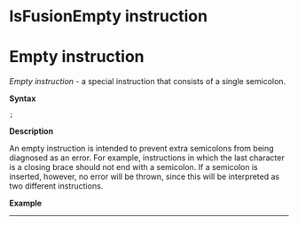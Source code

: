 # lsFusionEmpty instruction

# Empty instruction

*Empty instruction* - a special instruction that consists of a single semicolon.

**Syntax**

    ;

**Description**

An empty instruction is intended to prevent extra semicolons from being diagnosed as an error. For example, instructions in which the last character is a closing brace should not end with a semicolon. If a semicolon is inserted, however, no error will be thrown, since this will be interpreted as two different instructions. 

**Example**

********************



  
